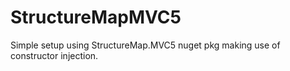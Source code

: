 StructureMapMVC5
================

Simple setup using StructureMap.MVC5 nuget pkg making use of constructor injection.

